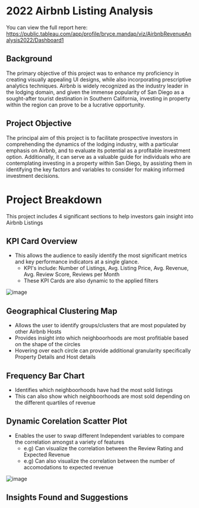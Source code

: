 # 2022 Airbnb Listing Analysis
You can view the full report here: https://public.tableau.com/app/profile/bryce.mandap/viz/AirbnbRevenueAnalysis2022/Dashboard1

## Background
The primary objective of this project was to enhance my proficiency in creating visually appealing UI designs, while also incorporating prescriptive analytics techniques. Airbnb is widely recognized as the industry leader in the lodging domain, and given the immense popularity of San Diego as a sought-after tourist destination in Southern California, investing in property within the region can prove to be a lucrative opportunity.

## Project Objective
The principal aim of this project is to facilitate prospective investors in comprehending the dynamics of the lodging industry, with a particular emphasis on Airbnb, and to evaluate its potential as a profitable investment option. Additionally, it can serve as a valuable guide for individuals who are contemplating investing in a property within San Diego, by assisting them in identifying the key factors and variables to consider for making informed investment decisions.


# Project Breakdown
This project includes 4 significant sections to help investors gain insight into Airbnb Listings

## KPI Card Overview
- This allows the audience to easily identify the most significant metrics and key performance indicators at a single glance. 
    - KPI's include: Number of Listings, Avg. Listing Price, Avg. Revenue, Avg. Review Score, Reviews per Month
    - These KPI Cards are also dynamic to the applied filters

![image](https://user-images.githubusercontent.com/129364286/230002699-290fbafa-a419-4159-8dce-b008cbd1a478.png)

    
## Geographical Clustering Map
- Allows the user to identify groups/clusters that are most populated by other Airbnb Hosts
- Provides insight into which neighboorhoods are most profitiable based on the shape of the circles
- Hovering over each circle can provide additional granularity specifically Property Details and Host details

## Frequency Bar Chart
- Identifies which neighboorhoods have had the most sold listings 
- This can also show which neighboorhoods are most sold depending on the different quartiles of revenue

## Dynamic Corelation Scatter Plot
- Enables the user to swap different Independent variables to compare the correlation amongst a variety of features
    - e.g) Can visualize the correlation between the Review Rating and Expected Revenue
    - e.g) Can also visualize the correlation between the number of accomodations to expected revenue 

![image](https://user-images.githubusercontent.com/129364286/230002811-ad58dbaf-31b6-4ff2-bd02-e9f665971780.png)


 
## Insights Found and Suggestions 
